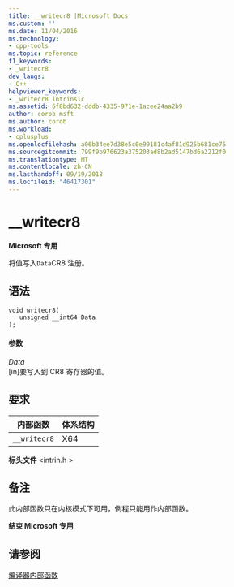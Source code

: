 ```yaml
---
title: __writecr8 |Microsoft Docs
ms.custom: ''
ms.date: 11/04/2016
ms.technology:
- cpp-tools
ms.topic: reference
f1_keywords:
- _writecr8
dev_langs:
- C++
helpviewer_keywords:
- _writecr8 intrinsic
ms.assetid: 6f8bd632-dddb-4335-971e-1acee24aa2b9
author: corob-msft
ms.author: corob
ms.workload:
- cplusplus
ms.openlocfilehash: a06b34ee7d38e5c0e99181c4af81d925b681ce75
ms.sourcegitcommit: 799f9b976623a375203ad8b2ad5147bd6a2212f0
ms.translationtype: MT
ms.contentlocale: zh-CN
ms.lasthandoff: 09/19/2018
ms.locfileid: "46417301"
---
```

# <a name="writecr8"></a>__writecr8

**Microsoft 专用**

将值写入`Data`CR8 注册。

## <a name="syntax"></a>语法

```
void writecr8( 
   unsigned __int64 Data 
);
```

#### <a name="parameters"></a>参数

*Data*<br/>
[in]要写入到 CR8 寄存器的值。

## <a name="requirements"></a>要求

|内部函数|体系结构|
|---------------|------------------|
|`__writecr8`|X64|

**标头文件** \<intrin.h >

## <a name="remarks"></a>备注

此内部函数只在内核模式下可用，例程只能用作内部函数。

**结束 Microsoft 专用**

## <a name="see-also"></a>请参阅

[编译器内部函数](../intrinsics/compiler-intrinsics.md)
